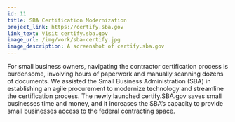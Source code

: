 ```yaml
---
id: 11
title: SBA Certification Modernization 
project_link: https://certify.sba.gov
link_text: Visit certify.sba.gov
image_url: /img/work/sba-certify.jpg
image_description: A screenshot of certify.sba.gov
---
```


For small business owners, navigating the contractor certification process is burdensome, involving hours of paperwork and manually scanning dozens of documents. We assisted the Small Business Administration (SBA) in establishing an agile procurement to modernize technology and streamline the certification process. The newly launched certify.SBA.gov saves small businesses time and money, and it increases the SBA&#8217;s capacity to provide small businesses access to the federal contracting space.